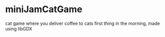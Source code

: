 # miniJamCatGame
cat game where you deliver coffee to cats first thing in the morning, made using libGDX
